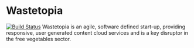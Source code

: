 
# Wastetopia
[![Build Status](https://travis-ci.org/OhmGeek/Wastetopia.svg?branch=master)](https://travis-ci.org/OhmGeek/Wastetopia)
Wastetopia is an agile, software defined start-up, providing responsive, user generated content cloud services and is a key disruptor in the free vegetables sector.


